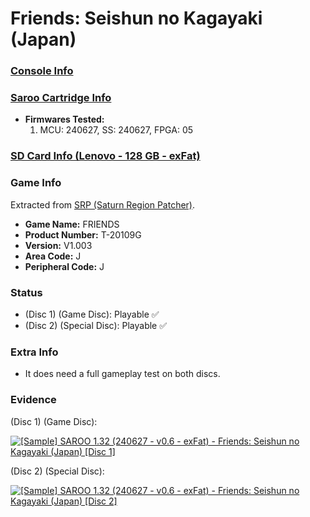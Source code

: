 # Friends: Seishun no Kagayaki (Japan)

### [Console Info](../../../../Info/Consoles/VA13/README.md)

### [Saroo Cartridge Info](../../../../Info/Cartridges/RetroGameParadiseStore/1.32F/README.md)

- <b>Firmwares Tested:</b>
  1. MCU: 240627, SS: 240627, FPGA: 05

### [SD Card Info (Lenovo - 128 GB - exFat)](../../../../Info/SdCards/Lenovo/128GB/exfat/README.md)

### Game Info

Extracted from [SRP (Saturn Region Patcher)](https://segaxtreme.net/resources/saturn-region-patcher.81/download).

- <b>Game Name:</b> FRIENDS
- <b>Product Number:</b> T-20109G
- <b>Version:</b> V1.003
- <b>Area Code:</b> J
- <b>Peripheral Code:</b> J

### Status

- (Disc 1) (Game Disc): Playable :white_check_mark:
- (Disc 2) (Special Disc): Playable :white_check_mark:

### Extra Info

- It does need a full gameplay test on both discs.

### Evidence

(Disc 1) (Game Disc):

[![[Sample] SAROO 1.32 (240627 - v0.6 - exFat) - Friends: Seishun no Kagayaki (Japan) [Disc 1]](https://img.youtube.com/vi/Q5CbhlulCNg/0.jpg)](https://www.youtube.com/watch?v=Q5CbhlulCNg)

(Disc 2) (Special Disc):

[![[Sample] SAROO 1.32 (240627 - v0.6 - exFat) - Friends: Seishun no Kagayaki (Japan) [Disc 2]](https://img.youtube.com/vi/bIMpM7XOb9M/0.jpg)](https://www.youtube.com/watch?v=bIMpM7XOb9M)
